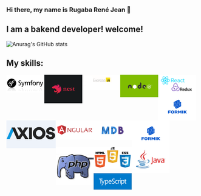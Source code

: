 ### Hi there, my name is Rugaba René Jean 👋

## I am a bakend developer! welcome!

![Anurag's GitHub stats](https://github-readme-stats.vercel.app/api?username=ReneRugaba&theme=calm&show_icons=true)

## My skills:
<img align="left" width="100px" src="https://github.com/ReneRugaba/ReneRugaba/blob/main/img/SYMF.jpg"/>
<img align="left" width="100px" src="https://github.com/ReneRugaba/ReneRugaba/blob/main/img/nest.png"/>
<img align="left" width="100px" src="https://github.com/ReneRugaba/ReneRugaba/blob/main/img/express.png"/>
<img align="left" width="100px" src="https://github.com/ReneRugaba/ReneRugaba/blob/main/img/0%20T6tdupZFishq1o5t.png"/>
<img align="left" width="100px" src="https://github.com/ReneRugaba/ReneRugaba/blob/main/img/REACT.png"/>
<img align="left" width="100px" src="https://github.com/ReneRugaba/ReneRugaba/blob/main/img/Formik-1.png"/>
<img align="left" width="130px" src="https://github.com/ReneRugaba/ReneRugaba/blob/main/img/axios1.png"/>
<img align="left" width="100px" src="https://github.com/ReneRugaba/ReneRugaba/blob/main/img/ANGULAR.png"/>
<img align="left" width="100px" src="https://github.com/ReneRugaba/ReneRugaba/blob/main/img/MDB.jpg"/>
<img align="left" width="100px" src="https://github.com/ReneRugaba/ReneRugaba/blob/main/img/Formik-1.png"/>
<img align="left" width="100px" src="https://github.com/ReneRugaba/ReneRugaba/blob/main/img/astuces-php1.jpg"/>
<img align="left" width="100px" src="https://github.com/ReneRugaba/ReneRugaba/blob/main/img/html-css-js.jpg"/>
<img align="left" width="100px" src="https://github.com/ReneRugaba/ReneRugaba/blob/main/img/java-logo.jpg"/>
<img align="left" width="100px" src="https://github.com/ReneRugaba/ReneRugaba/blob/main/img/typescript.png"/>

